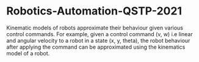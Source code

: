 # Robotics-Automation-QSTP-2021

Kinematic models of robots approximate their behaviour given various control commands. For example, given a control command (v, w) i.e linear and angular velocity to a robot in a state (x, y, theta), the robot behaviour after applying the command can be approximated using the kinematics model of a robot.
